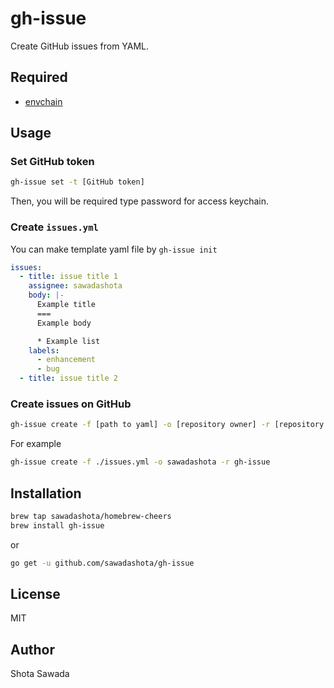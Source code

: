 gh-issue
===

Create GitHub issues from YAML.

Required
---

* [envchain](https://github.com/sorah/envchain)

Usage
---

### Set GitHub token

```bash
gh-issue set -t [GitHub token]
```

Then, you will be required type password for access keychain.

### Create `issues.yml`

You can make template yaml file by `gh-issue init`

```yml
issues:
  - title: issue title 1
    assignee: sawadashota
    body: |-
      Example title
      ===
      Example body

      * Example list
    labels:
      - enhancement
      - bug
  - title: issue title 2
```

### Create issues on GitHub

```bash
gh-issue create -f [path to yaml] -o [repository owner] -r [repository name]
```

For example

```bash
gh-issue create -f ./issues.yml -o sawadashota -r gh-issue
```

Installation
---

```bash
brew tap sawadashota/homebrew-cheers
brew install gh-issue
```

or

```bash
go get -u github.com/sawadashota/gh-issue
```

License
---

MIT

Author
---

Shota Sawada